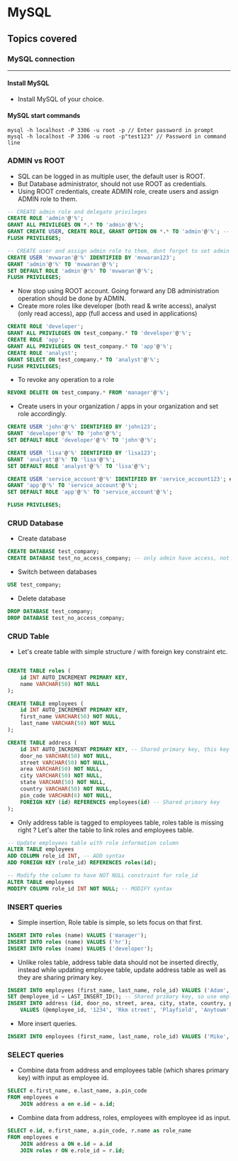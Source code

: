 # MySQL

## Topics covered

### MySQL connection<hr>

#### Install MySQL

- Install MySQL of your choice.

#### MySQL start commands

```batch
mysql -h localhost -P 3306 -u root -p // Enter password in prompt
mysql -h localhost -P 3306 -u root -p"test123" // Password in command line
```

### ADMIN vs ROOT

- SQL can be logged in as multiple user, the default user is ROOT.
- But Database administrator, should not use ROOT as credentials.
- Using ROOT credentials, create ADMIN role, create users and assign ADMIN role to them.
```sql
-- CREATE admin role and delegate privileges
CREATE ROLE 'admin'@'%';
GRANT ALL PRIVILEGES ON *.* TO 'admin'@'%';
GRANT CREATE USER, CREATE ROLE, GRANT OPTION ON *.* TO 'admin'@'%'; -- Above grant is not enough for creating role and user
FLUSH PRIVILEGES;

-- CREATE user and assign admin role to them, dont forget to set admin as default role
CREATE USER 'mvwaran'@'%' IDENTIFIED BY 'mvwaran123';
GRANT 'admin'@'%' TO 'mvwaran'@'%';
SET DEFAULT ROLE 'admin'@'%' TO 'mvwaran'@'%';
FLUSH PRIVILEGES;
```
- Now stop using ROOT account. Going forward any DB administration operation should be done by ADMIN.
- Create more roles like developer (both read & write access), analyst (only read access), app (full access and used in applications)
```sql
CREATE ROLE 'developer';
GRANT ALL PRIVILEGES ON test_company.* TO 'developer'@'%';
CREATE ROLE 'app';
GRANT ALL PRIVILEGES ON test_company.* TO 'app'@'%';
CREATE ROLE 'analyst';
GRANT SELECT ON test_company.* TO 'analyst'@'%';
FLUSH PRIVILEGES;
```
- To revoke any operation to a role
```sql
REVOKE DELETE ON test_company.* FROM 'manager'@'%';
```
- Create users in your organization / apps in your organization and set role accordingly.
```sql
CREATE USER 'john'@'%' IDENTIFIED BY 'john123';
GRANT 'developer'@'%' TO 'john'@'%';
SET DEFAULT ROLE 'developer'@'%' TO 'john'@'%';

CREATE USER 'lisa'@'%' IDENTIFIED BY 'lisa123';
GRANT 'analyst'@'%' TO 'lisa'@'%';
SET DEFAULT ROLE 'analyst'@'%' TO 'lisa'@'%';

CREATE USER 'service_account'@'%' IDENTIFIED BY 'service_account123'; # This is a service account not user
GRANT 'app'@'%' TO 'service_account'@'%';
SET DEFAULT ROLE 'app'@'%' TO 'service_account'@'%';

FLUSH PRIVILEGES;
```

### CRUD Database

- Create database
```sql
CREATE DATABASE test_company;
CREATE DATABASE test_no_access_company; -- only admin have access, not developer, app and analyst
```
- Switch between databases
```sql
USE test_company;
```
- Delete database
```sql
DROP DATABASE test_company;
DROP DATABASE test_no_access_company;
```

### CRUD Table

- Let's create table with simple structure / with foreign key constraint etc.
```sql

CREATE TABLE roles (
    id INT AUTO_INCREMENT PRIMARY KEY,
    name VARCHAR(50) NOT NULL
);

CREATE TABLE employees (
    id INT AUTO_INCREMENT PRIMARY KEY,
    first_name VARCHAR(50) NOT NULL,
    last_name VARCHAR(50) NOT NULL
);

CREATE TABLE address (
    id INT AUTO_INCREMENT PRIMARY KEY, -- Shared primary key, this key is referenced to employees primary key using below foreign key constraint
    door_no VARCHAR(50) NOT NULL,
    street VARCHAR(50) NOT NULL,
    area VARCHAR(50) NOT NULL,
    city VARCHAR(50) NOT NULL,
    state VARCHAR(50) NOT NULL,
    country VARCHAR(50) NOT NULL,
    pin_code VARCHAR(6) NOT NULL,
    FOREIGN KEY (id) REFERENCES employees(id) -- Shared primary key
);
```
- Only address table is tagged to employees table, roles table is missing right ? Let's alter the table to link roles and employees table.
```sql
-- Update employees table with role information column
ALTER TABLE employees
ADD COLUMN role_id INT, -- ADD syntax
ADD FOREIGN KEY (role_id) REFERENCES roles(id);

-- Modify the column to have NOT NULL constraint for role_id
ALTER TABLE employees
MODIFY COLUMN role_id INT NOT NULL; -- MODIFY syntax
```

### INSERT queries

- Simple insertion, Role table is simple, so lets focus on that first.
```sql
INSERT INTO roles (name) VALUES ('manager');
INSERT INTO roles (name) VALUES ('hr');
INSERT INTO roles (name) VALUES ('developer');
```
- Unlike roles table, address table data should not be inserted directly, instead while updating employee table, update address table as well as they are sharing primary key.
```sql
INSERT INTO employees (first_name, last_name, role_id) VALUES ('Adam', 'Lee', 2); -- Assigned HR role
SET @employee_id = LAST_INSERT_ID(); -- Shared primary key, so use employee table primary key in address table
INSERT INTO address (id, door_no, street, area, city, state, country, pin_code)
    VALUES (@employee_id, '1234', 'Rkm street', 'Playfield', 'Anytowm', 'Anystate', 'Anycountry', '123456');
```
- More insert queries.
```sql
INSERT INTO employees (first_name, last_name, role_id) VALUES ('Mike', 'Hussey', 1); -- Assigned Manager role
```

### SELECT queries

- Combine data from address and employees table (which shares primary key) with input as employee id.
```sql
SELECT e.first_name, e.last_name, a.pin_code
FROM employees e
    JOIN address a on e.id = a.id;
```
- Combine data from address, roles, employees with employee id as input.
```sql
SELECT e.id, e.first_name, a.pin_code, r.name as role_name
FROM employees e
    JOIN address a ON e.id = a.id
    JOIN roles r ON e.role_id = r.id;
```
